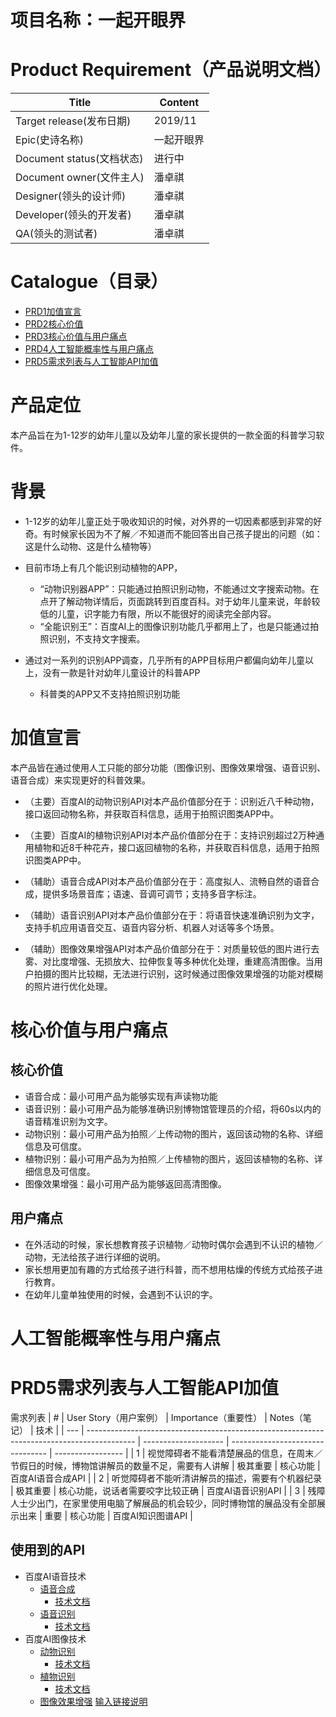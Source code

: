 # 项目名称：一起开眼界
# Product Requirement（产品说明文档）

| Title                     | Content |
| ------------------------- | ------- |
| Target release(发布日期)  | 2019/11 |
| Epic(史诗名称)            | 一起开眼界 |
| Document status(文档状态) | 进行中  |
| Document owner(文件主人)  | 潘卓祺  |
| Designer(领头的设计师)    | 潘卓祺  |
| Developer(领头的开发者)   | 潘卓祺  |
| QA(领头的测试者)          | 潘卓祺  |

# Catalogue（目录）
- [PRD1加值宣言](#加值宣言)
- [PRD2核心价值](#核心价值)
- [PRD3核心价值与用户痛点](#核心价值与用户痛点)
- [PRD4人工智能概率性与用户痛点](#人工智能概率性与用户痛点)
- [PRD5需求列表与人工智能API加值](#需求列表与人工智能API加值)


# 产品定位
本产品旨在为1-12岁的幼年儿童以及幼年儿童的家长提供的一款全面的科普学习软件。

# 背景
- 1-12岁的幼年儿童正处于吸收知识的时候，对外界的一切因素都感到非常的好奇。有时候家长因为不了解／不知道而不能回答出自己孩子提出的问题（如：这是什么动物、这是什么植物等）
- 目前市场上有几个能识别动植物的APP，
    - “动物识别器APP”：只能通过拍照识别动物，不能通过文字搜索动物。在点开了解动物详情后，页面跳转到百度百科。对于幼年儿童来说，年龄较低的儿童，识字能力有限，所以不能很好的阅读完全部内容。
    - “全能识别王”：百度AI上的图像识别功能几乎都用上了，也是只能通过拍照识别，不支持文字搜索。
  
- 通过对一系列的识别APP调查，几乎所有的APP目标用户都偏向幼年儿童以上，没有一款是针对幼年儿童设计的科普APP
    - 科普类的APP又不支持拍照识别功能

# 加值宣言

本产品皆在通过使用人工只能的部分功能（图像识别、图像效果增强、语音识别、语音合成）来实现更好的科普效果。

- （主要）百度AI的动物识别API对本产品价值部分在于：识别近八千种动物，接口返回动物名称，并获取百科信息，适用于拍照识图类APP中。
   
- （主要）百度AI的植物识别API对本产品价值部分在于：支持识别超过2万种通用植物和近8千种花卉，接口返回植物的名称，并获取百科信息，适用于拍照识图类APP中。
 
- （辅助）语音合成API对本产品价值部分在于：高度拟人、流畅自然的语音合成，提供多场景音库；语速、音调可调节；支持多音字标注。

- （辅助）语音识别API对本产品价值部分在于：将语音快速准确识别为文字，支持手机应用语音交互、语音内容分析、机器人对话等多个场景。

- （辅助）图像效果增强API对本产品价值部分在于：对质量较低的图片进行去雾、对比度增强、无损放大、拉伸恢复等多种优化处理，重建高清图像。当用户拍摄的图片比较糊，无法进行识别，这时候通过图像效果增强的功能对模糊的照片进行优化处理。


# 核心价值与用户痛点
## 核心价值
- 语音合成：最小可用产品为能够实现有声读物功能
- 语音识别：最小可用产品为能够准确识别博物馆管理员的介绍，将60s以内的语音精准识别为文字。
- 动物识别：最小可用产品为拍照／上传动物的图片，返回该动物的名称、详细信息及可信度。
- 植物识别：最小可用产品为为拍照／上传植物的图片，返回该植物的名称、详细信息及可信度。
- 图像效果增强：最小可用产品为能够返回高清图像。

## 用户痛点
- 在外活动的时候，家长想教育孩子识植物／动物时偶尔会遇到不认识的植物／动物，无法给孩子进行详细的说明。
- 家长想用更加有趣的方式给孩子进行科普，而不想用枯燥的传统方式给孩子进行教育。
- 在幼年儿童单独使用的时候，会遇到不认识的字。

# 人工智能概率性与用户痛点 

# PRD5需求列表与人工智能API加值

需求列表
| #   | User Story（用户案例）                                                                     | Importance（重要性） | Notes（笔记）                    | 技术              |
| --- | ------------------------------------------------------------------------------------------ | -------------------- | -------------------------------- | ----------------- |
| 1   | 视觉障碍者不能看清楚展品的信息，在周末／节假日的时候，博物馆讲解员的数量不足，需要有人讲解 | 极其重要             | 核心功能                         | 百度AI语音合成API |
| 2   | 听觉障碍者不能听清讲解员的描述，需要有个机器纪录                                           | 极其重要             | 核心功能，说话者需要咬字比较正确 | 百度AI语音识别API |
| 3   | 残障人士少出门，在家里使用电脑了解展品的机会较少，同时博物馆的展品没有全部展示出来         | 重要                 | 核心功能                         | 百度AI知识图谱API |



## 使用到的API
- 百度AI语音技术
    - [语音合成](https://ai.baidu.com/tech/speech/tts)
        - [技术文档](https://ai.baidu.com/docs#/TTS-Online-Python-SDK/top)
    - [语音识别](https://ai.baidu.com/tech/speech)
        - [技术文档](https://ai.baidu.com/docs#/ASR-Online-Python-SDK/top)
- 百度AI图像技术
    - [动物识别](https://ai.baidu.com/tech/imagerecognition/animal)
        - [技术文档](https://ai.baidu.com/docs#/ImageClassify-Python-SDK/b47b02f1)
    - [植物识别](https://ai.baidu.com/tech/imagerecognition/plant)
        - [技术文档](https://ai.baidu.com/docs#/ImageClassify-Python-SDK/714d418f)
    - [图像效果增强](https://ai.baidu.com/tech/imageprocess)
        [输入链接说明](https://ai.baidu.com/docs#/ImageProcess-Python-SDK/top)

